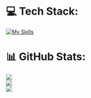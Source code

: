 # 💻 Tech Stack:
<div display="flex" id="icons">

[![My Skills](https://skillicons.dev/icons?i=java,mysql,vscode,idea)](https://skillicons.dev)

# 📊 GitHub Stats:
![](https://github-readme-stats.vercel.app/api?username=Ulthir&theme=dark&hide_border=false&include_all_commits=false&count_private=false)<br/>
![](https://github-readme-streak-stats.herokuapp.com/?user=Ulthir&theme=dark&hide_border=false)<br/>
![](https://github-readme-stats.vercel.app/api/top-langs/?username=Ulthir&theme=dark&hide_border=false&include_all_commits=false&count_private=false&layout=compact)
